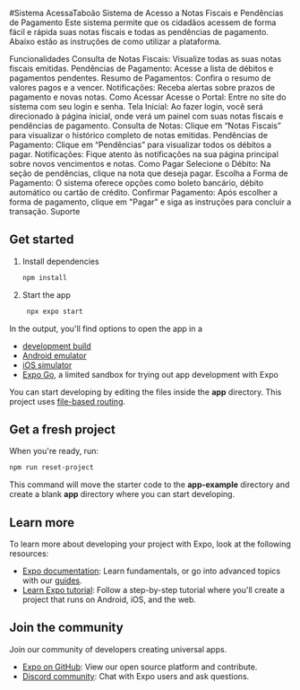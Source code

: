 #Sistema AcessaTaboão
Sistema de Acesso a Notas Fiscais e Pendências de Pagamento
Este sistema permite que os cidadãos acessem de forma fácil e rápida suas notas fiscais e todas as pendências de pagamento. Abaixo estão as instruções de como utilizar a plataforma.

Funcionalidades
Consulta de Notas Fiscais: Visualize todas as suas notas fiscais emitidas.
Pendências de Pagamento: Acesse a lista de débitos e pagamentos pendentes.
Resumo de Pagamentos: Confira o resumo de valores pagos e a vencer.
Notificações: Receba alertas sobre prazos de pagamento e novas notas.
Como Acessar
Acesse o Portal: Entre no site do sistema com seu login e senha.
Tela Inicial: Ao fazer login, você será direcionado à página inicial, onde verá um painel com suas notas fiscais e pendências de pagamento.
Consulta de Notas: Clique em “Notas Fiscais” para visualizar o histórico completo de notas emitidas.
Pendências de Pagamento: Clique em “Pendências” para visualizar todos os débitos a pagar.
Notificações: Fique atento às notificações na sua página principal sobre novos vencimentos e notas.
Como Pagar
Selecione o Débito: Na seção de pendências, clique na nota que deseja pagar.
Escolha a Forma de Pagamento: O sistema oferece opções como boleto bancário, débito automático ou cartão de crédito.
Confirmar Pagamento: Após escolher a forma de pagamento, clique em "Pagar" e siga as instruções para concluir a transação.
Suporte


## Get started

1. Install dependencies

   ```bash
   npm install
   ```

2. Start the app

   ```bash
    npx expo start
   ```

In the output, you'll find options to open the app in a

- [development build](https://docs.expo.dev/develop/development-builds/introduction/)
- [Android emulator](https://docs.expo.dev/workflow/android-studio-emulator/)
- [iOS simulator](https://docs.expo.dev/workflow/ios-simulator/)
- [Expo Go](https://expo.dev/go), a limited sandbox for trying out app development with Expo

You can start developing by editing the files inside the **app** directory. This project uses [file-based routing](https://docs.expo.dev/router/introduction).

## Get a fresh project

When you're ready, run:

```bash
npm run reset-project
```

This command will move the starter code to the **app-example** directory and create a blank **app** directory where you can start developing.

## Learn more

To learn more about developing your project with Expo, look at the following resources:

- [Expo documentation](https://docs.expo.dev/): Learn fundamentals, or go into advanced topics with our [guides](https://docs.expo.dev/guides).
- [Learn Expo tutorial](https://docs.expo.dev/tutorial/introduction/): Follow a step-by-step tutorial where you'll create a project that runs on Android, iOS, and the web.

## Join the community

Join our community of developers creating universal apps.

- [Expo on GitHub](https://github.com/expo/expo): View our open source platform and contribute.
- [Discord community](https://chat.expo.dev): Chat with Expo users and ask questions.
